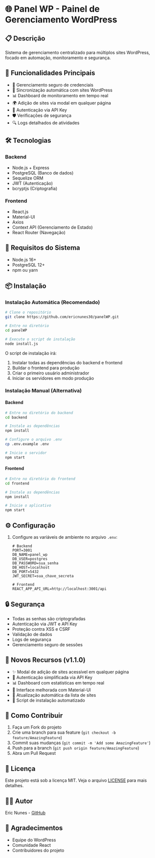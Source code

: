 # 🌐 Panel WP - Painel de Gerenciamento WordPress

## 📋 Descrição
Sistema de gerenciamento centralizado para múltiplos sites WordPress, focado em automação, monitoramento e segurança.

## 🚀 Funcionalidades Principais
- 🔐 Gerenciamento seguro de credenciais
- 🔄 Sincronização automática com sites WordPress
- 📊 Dashboard de monitoramento em tempo real
- 🌍 Adição de sites via modal em qualquer página
- 🔑 Autenticação via API Key
- 🛡️ Verificações de segurança
- 🔍 Logs detalhados de atividades

## 🛠️ Tecnologias

### Backend
- Node.js + Express
- PostgreSQL (Banco de dados)
- Sequelize ORM
- JWT (Autenticação)
- bcryptjs (Criptografia)

### Frontend
- React.js
- Material-UI
- Axios
- Context API (Gerenciamento de Estado)
- React Router (Navegação)

## 🔧 Requisitos do Sistema
- Node.js 16+
- PostgreSQL 12+
- npm ou yarn

## 📦 Instalação

### Instalação Automática (Recomendado)
```bash
# Clone o repositório
git clone https://github.com/ericnunes30/panelWP.git

# Entre no diretório
cd panelWP

# Execute o script de instalação
node install.js
```

O script de instalação irá:
1. Instalar todas as dependências do backend e frontend
2. Buildar o frontend para produção
3. Criar o primeiro usuário administrador
4. Iniciar os servidores em modo produção

### Instalação Manual (Alternativa)

#### Backend
```bash
# Entre no diretório do backend
cd backend

# Instale as dependências
npm install

# Configure o arquivo .env
cp .env.example .env

# Inicie o servidor
npm start
```

#### Frontend
```bash
# Entre no diretório do frontend
cd frontend

# Instale as dependências
npm install

# Inicie o aplicativo
npm start
```

## ⚙️ Configuração
1. Configure as variáveis de ambiente no arquivo `.env`:
   ```env
   # Backend
   PORT=3001
   DB_NAME=panel_wp
   DB_USER=postgres
   DB_PASSWORD=sua_senha
   DB_HOST=localhost
   DB_PORT=5432
   JWT_SECRET=sua_chave_secreta

   # Frontend
   REACT_APP_API_URL=http://localhost:3001/api
   ```

## 🔒 Segurança
- Todas as senhas são criptografadas
- Autenticação via JWT e API Key
- Proteção contra XSS e CSRF
- Validação de dados
- Logs de segurança
- Gerenciamento seguro de sessões

## 🌟 Novos Recursos (v1.1.0)
- ✨ Modal de adição de sites acessível em qualquer página
- 🔑 Autenticação simplificada via API Key
- 📊 Dashboard com estatísticas em tempo real
- 🎨 Interface melhorada com Material-UI
- 🔄 Atualização automática da lista de sites
- 🚀 Script de instalação automatizado

## 🤝 Como Contribuir
1. Faça um Fork do projeto
2. Crie uma branch para sua feature (`git checkout -b feature/AmazingFeature`)
3. Commit suas mudanças (`git commit -m 'Add some AmazingFeature'`)
4. Push para a branch (`git push origin feature/AmazingFeature`)
5. Abra um Pull Request

## 📝 Licença
Este projeto está sob a licença MIT. Veja o arquivo [LICENSE](LICENSE) para mais detalhes.

## 👨‍💻 Autor
Eric Nunes - [GitHub](https://github.com/ericnunes30)

## 🙏 Agradecimentos
- Equipe do WordPress
- Comunidade React
- Contribuidores do projeto
